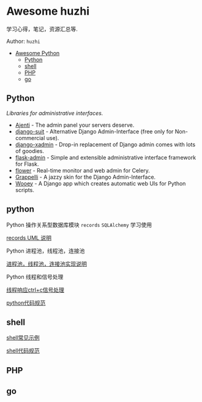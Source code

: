 # Awesome huzhi
学习心得，笔记，资源汇总等.

Author: `huzhi`

- [Awesome Python](#awesome-huzhi)
    - [Python](#python)
    - [shell](#shell)
    - [PHP](#php)
    - [go](#go)
  

## Python

*Libraries for administrative interfaces.*

* [Ajenti](https://github.com/ajenti/ajenti) - The admin panel your servers deserve.
* [django-suit](http://djangosuit.com/) - Alternative Django Admin-Interface (free only for Non-commercial use).
* [django-xadmin](https://github.com/sshwsfc/xadmin) - Drop-in replacement of Django admin comes with lots of goodies.
* [flask-admin](https://github.com/flask-admin/flask-admin) - Simple and extensible administrative interface framework for Flask.
* [flower](https://github.com/mher/flower) - Real-time monitor and web admin for Celery.
* [Grappelli](http://grappelliproject.com) - A jazzy skin for the Django Admin-Interface.
* [Wooey](https://github.com/wooey/wooey) - A Django app which creates automatic web UIs for Python scripts.



## python
Python 操作关系型数据库模块 `records` `SQLAlchemy` 学习使用

[records UML 说明](https://github.com/lanzhiwang/records)

Python 进程池，线程池，连接池

[进程池，线程池，连接池实现说明](https://github.com/lanzhiwang/pool)

Python 线程和信号处理

[线程响应ctrl+c信号处理](https://github.com/geekcomputers/Python/blob/master/thread_signal.py)

[python代码规范](https://github.com/google/styleguide/blob/gh-pages/pyguide.md)


## shell

[shell常见示例](https://github.com/dylanaraps/pure-bash-bible)

[shell代码规范](https://google.github.io/styleguide/shell.xml)

## PHP

## go

